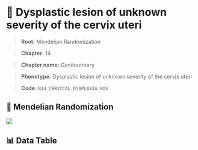 # 🧪 Dysplastic lesion of unknown severity of the cervix uteri

> **Root:** Mendelian Randomization

> **Chapter:** 14  

> **Chapter name:** Genitourinary

> **Phenotype:** Dysplastic lesion of unknown severity of the cervix uteri  

> **Code:** `N14_CERVICAL_DYSPLASIA_NOS`

## 🧬 Mendelian Randomization  

<img src="/MR/Figures/Forward/N14_CERVICAL_DYSPLASIA_NOS.png"/>

## 📊 Data Table

<CsvTableMRF src="/public/MR/Data/Forward/N14_CERVICAL_DYSPLASIA_NOS.csv"/>

